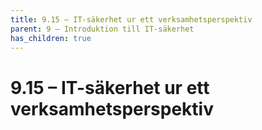 ```yaml
---
title: 9.15 – IT-säkerhet ur ett verksamhetsperspektiv
parent: 9 – Introduktion till IT-säkerhet
has_children: true
---
```

# 9.15 – IT-säkerhet ur ett verksamhetsperspektiv

